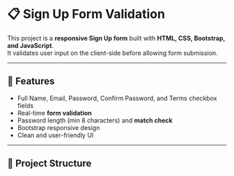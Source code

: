 # 📋 Sign Up Form Validation

This project is a **responsive Sign Up form** built with **HTML, CSS, Bootstrap, and JavaScript**.  
It validates user input on the client-side before allowing form submission.

---

## 🚀 Features
- Full Name, Email, Password, Confirm Password, and Terms checkbox fields
- Real-time **form validation**
- Password length (min 8 characters) and **match check**
- Bootstrap responsive design
- Clean and user-friendly UI

---

## 📂 Project Structure
